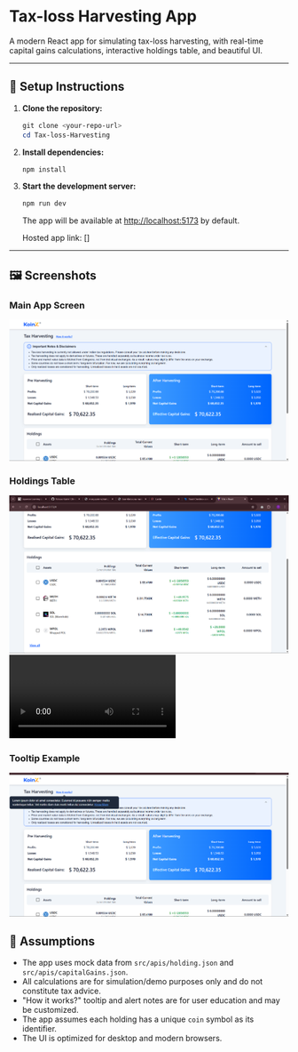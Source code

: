 # Tax-loss Harvesting App

A modern React app for simulating tax-loss harvesting, with real-time capital gains calculations, interactive holdings table, and beautiful UI.

---

## 🚀 Setup Instructions

1. **Clone the repository:**
   ```powershell
   git clone <your-repo-url>
   cd Tax-loss-Harvesting
   ```

2. **Install dependencies:**
   ```powershell
   npm install
   ```

3. **Start the development server:**
   ```powershell
   npm run dev
   ```
   The app will be available at [http://localhost:5173](http://localhost:5173) by default.

    Hosted app link: []
---

## 🖼️ Screenshots

### Main App Screen
![Main Dashboard](./Tax-loss-Harvesting/public/image-1.png)


### Holdings Table
![Holdings Table](./Tax-loss-Harvesting/public/Holding-1.png)
![Holdings Table](./Tax-loss-Harvesting/public/holdings-video.mp4)

### Tooltip Example
![Tooltip Example](./Tax-loss-Harvesting/public/image-2.png)


## 📝 Assumptions

- The app uses mock data from `src/apis/holding.json` and `src/apis/capitalGains.json`.
- All calculations are for simulation/demo purposes only and do not constitute tax advice.
- "How it works?" tooltip and alert notes are for user education and may be customized.
- The app assumes each holding has a unique `coin` symbol as its identifier.
- The UI is optimized for desktop and modern browsers.
